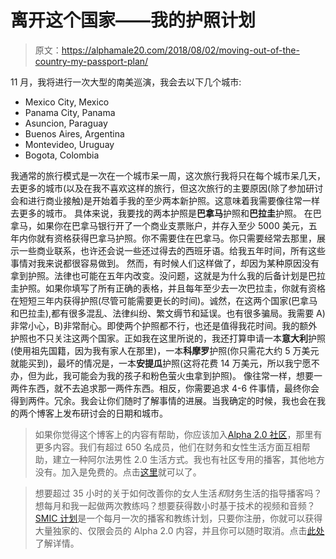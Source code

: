 # 离开这个国家——我的护照计划

> 原文：<https://alphamale20.com/2018/08/02/moving-out-of-the-country-my-passport-plan/>

11 月，我将进行一次大型的南美巡演，我会去以下几个城市:

*   Mexico City, Mexico
*   Panama City, Panama
*   Asuncion, Paraguay
*   Buenos Aires, Argentina
*   Montevideo, Uruguay
*   Bogota, Colombia

我通常的旅行模式是一次在一个城市呆一周，这次旅行我将只在每个城市呆几天，去更多的城市(以及在我不喜欢这样的旅行，但这次旅行的主要原因(除了参加研讨会和进行商业接触)是开始着手我的至少两本新护照。这意味着我需要像往常一样去更多的城市。
具体来说，我要找的两本护照是**巴拿马**护照和**巴拉圭**护照。
在巴拿马，如果你在巴拿马银行开了一个商业支票账户，并存入至少 5000 美元，五年内你就有资格获得巴拿马护照。你不需要住在巴拿马。你只需要经常去那里，展示一些商业联系，也许还会说一些还过得去的西班牙语。给我五年时间，所有这些事情对我来说都很容易做到。
然而，有时候人们这样做了，却因为某种原因没有拿到护照。法律也可能在五年内改变。没问题，这就是为什么我的后备计划是巴拉圭护照。如果你填写了所有正确的表格，并且每年至少去一次巴拉圭，你就有资格在短短三年内获得护照(尽管可能需要更长的时间)。诚然，在这两个国家(巴拿马和巴拉圭),都有很多混乱、法律纠纷、繁文缛节和延误。也有很多骗局。我需要 A)非常小心，B)非常耐心。即使两个护照都不行，也还是值得我花时间。我的额外护照也不只关注这两个国家。正如我在这里所说的，我还打算申请一本**意大利**护照(使用祖先国籍，因为我有家人在那里)，一本**科摩罗**护照(你只需花大约 5 万美元就能买到)，最坏的情况是，一本**安提瓜**护照(这将花费 14 万美元，所以我宁愿不办，但为此，我可能会为我的孩子和粉色萤火虫拿到护照)。
像往常一样，想要一两件东西，就不去追求那一两件东西。相反，你需要追求 4-6 件事情，最终你会得到两件。冗余。我会让你们随时了解事情的进展。当我确定的时候，我也会在我的两个博客上发布研讨会的日期和城市。

> 如果你觉得这个博客上的内容有帮助，你应该加入[Alpha 2.0 社区](http://www.alpha20community.com)，那里有更多内容。我们有超过 650 名成员，他们在财务和女性生活方面互相帮助，建立一种阿尔法男性 2.0 生活方式。我也有社区专用的播客，其他地方没有。加入是免费的。点击[这里](http://www.alpha20community.com)就可以了。

> 想要超过 35 小时的关于如何改善你的女人生活*和*财务生活的指导播客吗？想每月和我一起做两次教练吗？想要获得数小时基于技术的视频和音频？ [SMIC 计划](https://alphamale20.kartra.com/page/vIL17)是一个每月一次的播客和教练计划，只要你注册，你就可以获得大量独家的、仅限会员的 Alpha 2.0 内容，并且你可以随时取消。点击[此处](https://alphamale20.kartra.com/page/vIL17)了解详情。